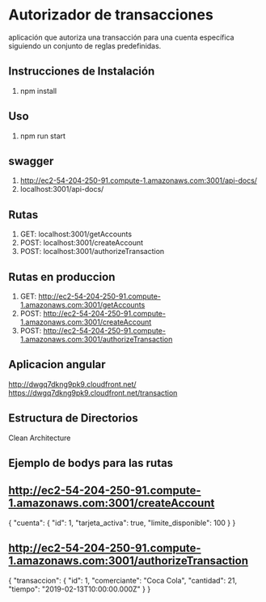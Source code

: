 # Autorizador de transacciones

aplicación que autoriza una transacción para una
cuenta específica siguiendo un conjunto de reglas predefinidas.

## Instrucciones de Instalación

1. npm install

## Uso

1. npm run start

## swagger 
1. http://ec2-54-204-250-91.compute-1.amazonaws.com:3001/api-docs/
2. localhost:3001/api-docs/

## Rutas

1. GET: localhost:3001/getAccounts
2. POST: localhost:3001/createAccount
3. POST: localhost:3001/authorizeTransaction

## Rutas en produccion

1. GET: http://ec2-54-204-250-91.compute-1.amazonaws.com:3001/getAccounts
2. POST: http://ec2-54-204-250-91.compute-1.amazonaws.com:3001/createAccount
3. POST: http://ec2-54-204-250-91.compute-1.amazonaws.com:3001/authorizeTransaction

## Aplicacion angular 

http://dwgq7dkng9pk9.cloudfront.net/
https://dwgq7dkng9pk9.cloudfront.net/transaction

## Estructura de Directorios

Clean Architecture

## Ejemplo de bodys para las rutas

## http://ec2-54-204-250-91.compute-1.amazonaws.com:3001/createAccount
{
    "cuenta": {
        "id": 1,
        "tarjeta_activa": true,
        "limite_disponible": 100
    }
}
## http://ec2-54-204-250-91.compute-1.amazonaws.com:3001/authorizeTransaction
{
    "transaccion": {
        "id": 1,
        "comerciante": "Coca Cola",
        "cantidad": 21,
        "tiempo": "2019-02-13T10:00:00.000Z"
    }
}




